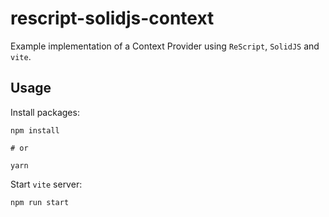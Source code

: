 # rescript-solidjs-context

Example implementation of a Context Provider using `ReScript`, `SolidJS` and `vite`.

## Usage

Install packages:

```shell
npm install

# or

yarn
```

Start `vite` server:

```shell
npm run start
```
